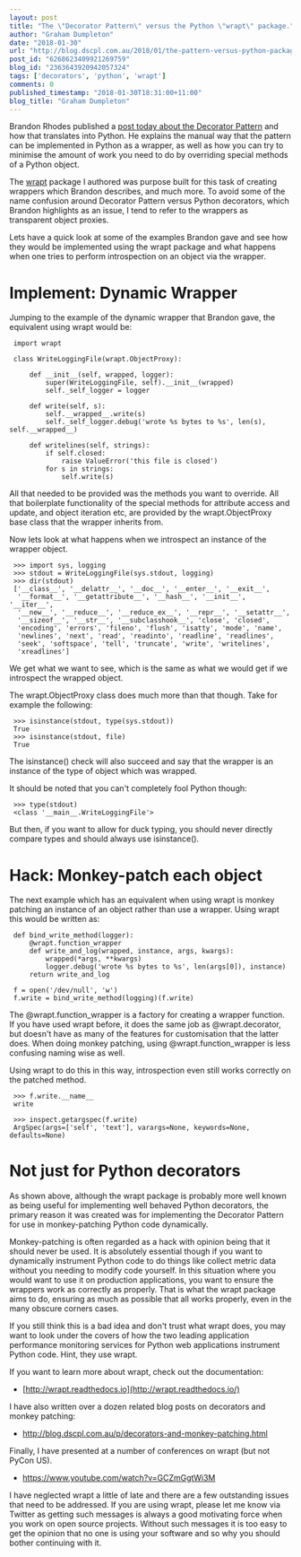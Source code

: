 ```yaml
---
layout: post
title: "The \"Decorator Pattern\" versus the Python \"wrapt\" package."
author: "Graham Dumpleton"
date: "2018-01-30"
url: "http://blog.dscpl.com.au/2018/01/the-pattern-versus-python-package.html"
post_id: "6268623409921269759"
blog_id: "2363643920942057324"
tags: ['decorators', 'python', 'wrapt']
comments: 0
published_timestamp: "2018-01-30T18:31:00+11:00"
blog_title: "Graham Dumpleton"
---
```


Brandon Rhodes published a [post today about the Decorator Pattern](http://python-patterns.guide/gang-of-four/decorator-pattern/) and how that translates into Python. He explains the manual way that the pattern can be implemented in Python as a wrapper, as well as how you can try to minimise the amount of work you need to do by overriding special methods of a Python object.

The [wrapt](https://pypi.python.org/pypi/wrapt) package I authored was purpose built for this task of creating wrappers which Brandon describes, and much more. To avoid some of the name confusion around Decorator Pattern versus Python decorators, which Brandon highlights as an issue, I tend to refer to the wrappers as transparent object proxies.

Lets have a quick look at some of the examples Brandon gave and see how they would be implemented using the wrapt package and what happens when one tries to perform introspection on an object via the wrapper.

# Implement: Dynamic Wrapper

Jumping to the example of the dynamic wrapper that Brandon gave, the equivalent using wrapt would be:

```
 import wrapt

 class WriteLoggingFile(wrapt.ObjectProxy):

     def __init__(self, wrapped, logger):  
         super(WriteLoggingFile, self).__init__(wrapped)  
         self._self_logger = logger

     def write(self, s):  
         self.__wrapped__.write(s)  
         self._self_logger.debug('wrote %s bytes to %s', len(s), self.__wrapped__)

     def writelines(self, strings):  
         if self.closed:  
             raise ValueError('this file is closed')  
         for s in strings:  
             self.write(s)
```

All that needed to be provided was the methods you want to override. All that boilerplate functionality of the special methods for attribute access and update, and object iteration etc, are provided by the wrapt.ObjectProxy base class that the wrapper inherits from.

Now lets look at what happens when we introspect an instance of the wrapper object.

```
 >>> import sys, logging  
 >>> stdout = WriteLoggingFile(sys.stdout, logging)  
 >>> dir(stdout)  
 ['__class__', '__delattr__', '__doc__', '__enter__', '__exit__',  
  '__format__', '__getattribute__', '__hash__', '__init__', '__iter__',  
  '__new__', '__reduce__', '__reduce_ex__', '__repr__', '__setattr__',  
  '__sizeof__', '__str__', '__subclasshook__', 'close', 'closed',  
  'encoding', 'errors', 'fileno', 'flush', 'isatty', 'mode', 'name',  
  'newlines', 'next', 'read', 'readinto', 'readline', 'readlines',  
  'seek', 'softspace', 'tell', 'truncate', 'write', 'writelines',  
  'xreadlines']
```

We get what we want to see, which is the same as what we would get if we introspect the wrapped object.

The wrapt.ObjectProxy class does much more than that though. Take for example the following:

```
 >>> isinstance(stdout, type(sys.stdout))  
 True  
 >>> isinstance(stdout, file)  
 True
```

The isinstance\(\) check will also succeed and say that the wrapper is an instance of the type of object which was wrapped.

It should be noted that you can't completely fool Python though:

```
 >>> type(stdout)  
 <class '__main__.WriteLoggingFile'>
```

But then, if you want to allow for duck typing, you should never directly compare types and should always use isinstance\(\).

# Hack: Monkey-patch each object

The next example which has an equivalent when using wrapt is monkey patching an instance of an object rather than use a wrapper. Using wrapt this would be written as:

```
 def bind_write_method(logger):  
     @wrapt.function_wrapper  
     def write_and_log(wrapped, instance, args, kwargs):  
         wrapped(*args, **kwargs)  
         logger.debug('wrote %s bytes to %s', len(args[0]), instance)  
     return write_and_log

 f = open('/dev/null', 'w')  
 f.write = bind_write_method(logging)(f.write)
```

The @wrapt.function\_wrapper is a factory for creating a wrapper function. If you have used wrapt before, it does the same job as @wrapt.decorator, but doesn't have as many of the features for customisation that the latter does. When doing monkey patching, using @wrapt.function\_wrapper is less confusing naming wise as well.

Using wrapt to do this in this way, introspection even still works correctly on the patched method.

```
 >>> f.write.__name__  
 write

 >>> inspect.getargspec(f.write)  
 ArgSpec(args=['self', 'text'], varargs=None, keywords=None, defaults=None)
```

# Not just for Python decorators

As shown above, although the wrapt package is probably more well known as being useful for implementing well behaved Python decorators, the primary reason it was created was for implementing the Decorator Pattern for use in monkey-patching Python code dynamically.

Monkey-patching is often regarded as a hack with opinion being that it should never be used. It is absolutely essential though if you want to dynamically instrument Python code to do things like collect metric data without you needing to modify code yourself. In this situation where you would want to use it on production applications, you want to ensure the wrappers work as correctly as properly. That is what the wrapt package aims to do, ensuring as much as possible that all works properly, even in the many obscure corners cases.

If you still think this is a bad idea and don't trust what wrapt does, you may want to look under the covers of how the two leading application performance monitoring services for Python web applications instrument Python code. Hint, they use wrapt.

If you want to learn more about wrapt, check out the documentation:

  * [http://wrapt.readthedocs.io](http://wrapt.readthedocs.io/)



I have also written over a dozen related blog posts on decorators and monkey patching:

  * <http://blog.dscpl.com.au/p/decorators-and-monkey-patching.html>



Finally, I have presented at a number of conferences on wrapt \(but not PyCon US\).

  * <https://www.youtube.com/watch?v=GCZmGgtWi3M>



I have neglected wrapt a little of late and there are a few outstanding issues that need to be addressed. If you are using wrapt, please let me know via Twitter as getting such messages is always a good motivating force when you work on open source projects. Without such messages it is too easy to get the opinion that no one is using your software and so why you should bother continuing with it.